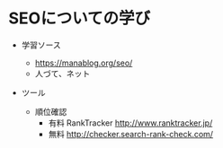 # SEOについての学び

- 学習ソース
  - https://manablog.org/seo/
  - 人づて、ネット
 
- ツール
  - 順位確認
    - 有料 RankTracker http://www.ranktracker.jp/
    - 無料 http://checker.search-rank-check.com/
